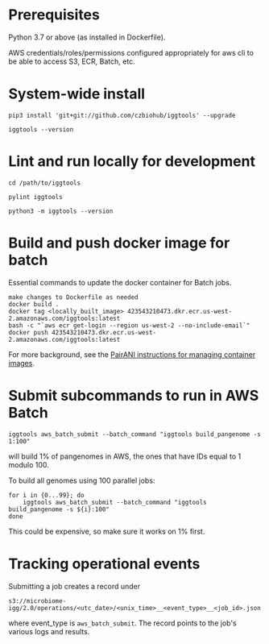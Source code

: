 # Prerequisites

Python 3.7 or above (as installed in Dockerfile).

AWS credentials/roles/permissions configured appropriately for aws cli to be able to access S3, ECR, Batch, etc.


# System-wide install

```
pip3 install 'git+git://github.com/czbiohub/iggtools' --upgrade

iggtools --version
```

# Lint and run locally for development

```
cd /path/to/iggtools

pylint iggtools

python3 -m iggtools --version
```

# Build and push docker image for batch

Essential commands to update the docker container for Batch jobs.

```
make changes to Dockerfile as needed
docker build .
docker tag <locally_built_image> 423543210473.dkr.ecr.us-west-2.amazonaws.com/iggtools:latest
bash -c "`aws ecr get-login --region us-west-2 --no-include-email`"
docker push 423543210473.dkr.ecr.us-west-2.amazonaws.com/iggtools:latest
```

For more background, see the [PairANI instructions for managing container images](https://github.com/czbiohub/pairani/wiki#managing-container-images).


# Submit subcommands to run in AWS Batch

```
iggtools aws_batch_submit --batch_command "iggtools build_pangenome -s 1:100"
```
will build 1% of pangenomes in AWS, the ones that have IDs equal to 1 modulo 100.

To build all genomes using 100 parallel jobs:
```
for i in {0...99}; do
    iggtools aws_batch_submit --batch_command "iggtools build_pangenome -s ${i}:100"
done
```
This could be expensive, so make sure it works on 1% first.

# Tracking operational events

Submitting a job creates a record under
```
s3://microbiome-igg/2.0/operations/<utc_date>/<unix_time>__<event_type>__<job_id>.json
```
where event_type is `aws_batch_submit`.  The record points to the job's various logs and results.